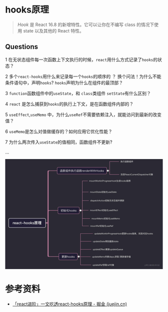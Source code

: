 # hooks原理

> *Hook* 是 React 16.8 的新增特性。它可以让你在不编写 class 的情况下使用 state 以及其他的 React 特性。

## Questions

1 在无状态组件每一次函数上下文执行的时候，`react`用什么方式记录了`hooks`的状态？

2 多个`react-hooks`用什么来记录每一个`hooks`的顺序的 ？ 换个问法！为什么不能条件语句中，声明`hooks`? `hooks`声明为什么在组件的最顶部？

3 `function`函数组件中的`useState`，和 `class`类组件 `setState`有什么区别？

4 `react` 是怎么捕获到`hooks`的执行上下文，是在函数组件内部的？

5 `useEffect`,`useMemo` 中，为什么`useRef`不需要依赖注入，就能访问到最新的改变值？

6 `useMemo`是怎么对值做缓存的？如何应用它优化性能？

7 为什么两次传入`useState`的值相同，函数组件不更新?

...

![大纲.jpg](assets/d99a12ad708647d4bfd075a59d518c8btplv-k3u1fbpfcp-zoom-in-crop-mark4536000.jpeg)

# 参考资料

- [「react进阶」一文吃透react-hooks原理 - 掘金 (juejin.cn)](https://juejin.cn/post/6944863057000529933)